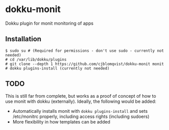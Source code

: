 # dokku-monit
Dokku plugin for monit monitoring of apps

## Installation
```
$ sudo su # (Required for permissions - don't use sudo - currently not needed)
# cd /var/lib/dokku/plugins
# git clone --depth 1 https://github.com/cjblomqvist/dokku-monit monit
# dokku plugins-install (currently not needed)
```

## TODO
This is still far from complete, but works as a proof of concept of how to use monit with dokku (externally). Ideally, the following would be added:
* Automatically installs monit with `dokku plugins-install` and sets /etc/monitrc properly, including access rights (including sudoers)
* More flexibility in how templates can be added
